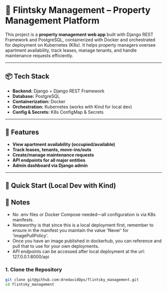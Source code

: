 # 🏢 Flintsky Management – Property Management Platform

This project is a **property management web app** built with Django REST Framework and PostgreSQL, containerized with Docker and orchestrated for deployment on Kubernetes (K8s). It helps property managers oversee apartment availability, track leases, manage tenants, and handle maintenance requests efficiently.

---

## 📦 Tech Stack

- **Backend:** Django + Django REST Framework
- **Database:** PostgreSQL
- **Containerization:** Docker
- **Orchestration:** Kubernetes (works with Kind for local dev)
- **Config & Secrets:** K8s ConfigMap & Secrets

---

## 🚀 Features

- **View apartment availability (occupied/available)**
- **Track leases, tenants, move-ins/outs**
- **Create/manage maintenance requests**
- **API endpoints for all major entities**
- **Admin dashboard via Django admin**

---

## 🏁 Quick Start (Local Dev with Kind)

## 📝 Notes
 - No .env files or Docker Compose needed—all configuration is via K8s manifests.
 - Noteworthy is that since this is a local deployment first, remember to ensure in the manifest you maintain the value 'Never' for 'imagePullPolicy'.
 - Once you have an image published in dockerhub, you can reference and pull that to use for your own deployments.
 - API endpoints can be accessed after local deployment at the url: 127.0.0.1:8000/api


### 1. **Clone the Repository**

```bash
git clone git@github.com:dredavidOps/flintsky_management.git
cd flintsky_management
